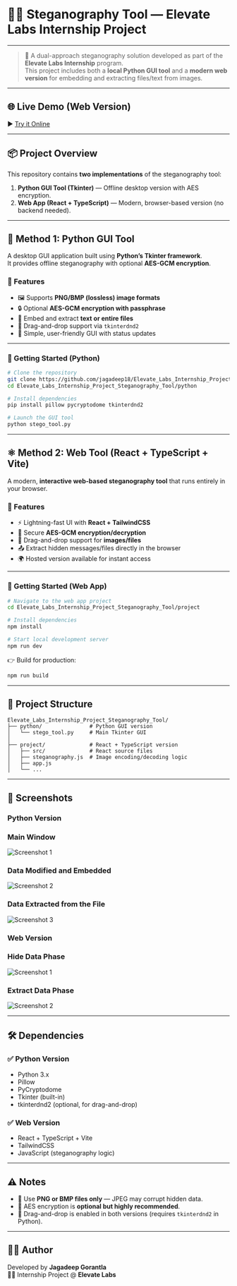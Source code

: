 # 🕵️‍♂️ Steganography Tool — Elevate Labs Internship Project
 

---

> 🔐 A dual-approach steganography solution developed as part of the **Elevate Labs Internship** program.  
> This project includes both a **local Python GUI tool** and a **modern web version** for embedding and extracting files/text from images.

---

## 🌐 Live Demo (Web Version)

▶️ [Try it Online](https://advanced-steganograp-f3g1.bolt.host)

---

## 📦 Project Overview

This repository contains **two implementations** of the steganography tool:

1. **Python GUI Tool (Tkinter)** — Offline desktop version with AES encryption.  
2. **Web App (React + TypeScript)** — Modern, browser-based version (no backend needed).

---

## 🧩 Method 1: Python GUI Tool

A desktop GUI application built using **Python’s Tkinter framework**.  
It provides offline steganography with optional **AES-GCM encryption**.

### 🔧 Features
- 🖼️ Supports **PNG/BMP (lossless) image formats**  
- 🔒 Optional **AES-GCM encryption with passphrase**  
- 📄 Embed and extract **text or entire files**  
- 💬 Drag-and-drop support via `tkinterdnd2`  
- 🎨 Simple, user-friendly GUI with status updates  

---

### 🚀 Getting Started (Python)

```bash
# Clone the repository
git clone https://github.com/jagadeep18/Elevate_Labs_Internship_Project_Steganography_Tool.git
cd Elevate_Labs_Internship_Project_Steganography_Tool/python

# Install dependencies
pip install pillow pycryptodome tkinterdnd2

# Launch the GUI tool
python stego_tool.py
```

---

## ⚛️ Method 2: Web Tool (React + TypeScript + Vite)

A modern, **interactive web-based steganography tool** that runs entirely in your browser.

### 🔧 Features
- ⚡ Lightning-fast UI with **React + TailwindCSS**  
- 🔐 Secure **AES-GCM encryption/decryption**  
- 📂 Drag-and-drop support for **images/files**  
- 📤 Extract hidden messages/files directly in the browser  
- 🌍 Hosted version available for instant access  

---

### 🚀 Getting Started (Web App)

```bash
# Navigate to the web app project
cd Elevate_Labs_Internship_Project_Steganography_Tool/project

# Install dependencies
npm install

# Start local development server
npm run dev
```

👉 Build for production:
```bash
npm run build
```

---

## 📁 Project Structure

```
Elevate_Labs_Internship_Project_Steganography_Tool/
├── python/               # Python GUI version
│   └── stego_tool.py     # Main Tkinter GUI
│
├── project/              # React + TypeScript version
│   ├── src/              # React source files
│   ├── steganography.js  # Image encoding/decoding logic
│   ├── app.js
│   └── ...
```

---

## 📸 Screenshots


### Python Version
### Main Window
![Screenshot 1](https://github.com/jagadeep18/Elevate_Labs_Internship_Project_Steganography_Tool/blob/main/Method%201%20Screenshot%201.png)
### Data Modified and Embedded
![Screenshot 2](https://github.com/jagadeep18/Elevate_Labs_Internship_Project_Steganography_Tool/blob/main/Method%201%20Screenshot%202.png)
### Data Extracted from the File
![Screenshot 3](https://github.com/jagadeep18/Elevate_Labs_Internship_Project_Steganography_Tool/blob/main/Method%201%20Screenshot%203.png)


### Web Version
### Hide Data Phase
![Screenshot 1](https://github.com/jagadeep18/Elevate_Labs_Internship_Project_Steganography_Tool/blob/main/Screenshot_1.png?raw=true)
### Extract Data Phase
![Screenshot 2](https://github.com/jagadeep18/Elevate_Labs_Internship_Project_Steganography_Tool/blob/main/Screenshot_2.png?raw=true)

---

## 🛠 Dependencies

### ✅ Python Version
- Python 3.x  
- Pillow  
- PyCryptodome  
- Tkinter (built-in)  
- tkinterdnd2 (optional, for drag-and-drop)  

### ✅ Web Version
- React + TypeScript + Vite  
- TailwindCSS  
- JavaScript (steganography logic)  

---

## ⚠️ Notes
- 📌 Use **PNG or BMP files only** — JPEG may corrupt hidden data.  
- 🔐 AES encryption is **optional but highly recommended**.  
- 📂 Drag-and-drop is enabled in both versions (requires `tkinterdnd2` in Python).  

---

## 👨‍💻 Author
Developed by **Jagadeep Gorantla**  
🧑‍💻 Internship Project @ **Elevate Labs**
